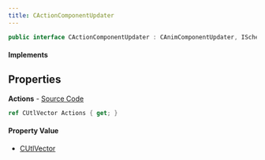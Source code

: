 ```yaml
---
title: CActionComponentUpdater
---
```


```csharp
public interface CActionComponentUpdater : CAnimComponentUpdater, ISchemaClass<CAnimComponentUpdater>, ISchemaClass<CActionComponentUpdater>, ISchemaField, ISchemaClass, INativeHandle
```

#### Implements

## Properties

**Actions** - [Source Code](https://github.com/swiftly-solution/swiftlys2/blob/main/managed/src/SwiftlyS2.Generated/Schemas/Interfaces/CActionComponentUpdater.cs#L17)

```csharp
ref CUtlVector Actions { get; }
```

#### Property Value

- [CUtlVector](/docs/api/shared/natives/cutlvector)

